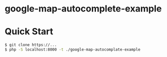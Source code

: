 # google-map-autocomplete-example

# Quick Start
```bash
$ git clone https://...
$ php -S localhost:8000 -t ./google-map-autocomplate-example
```